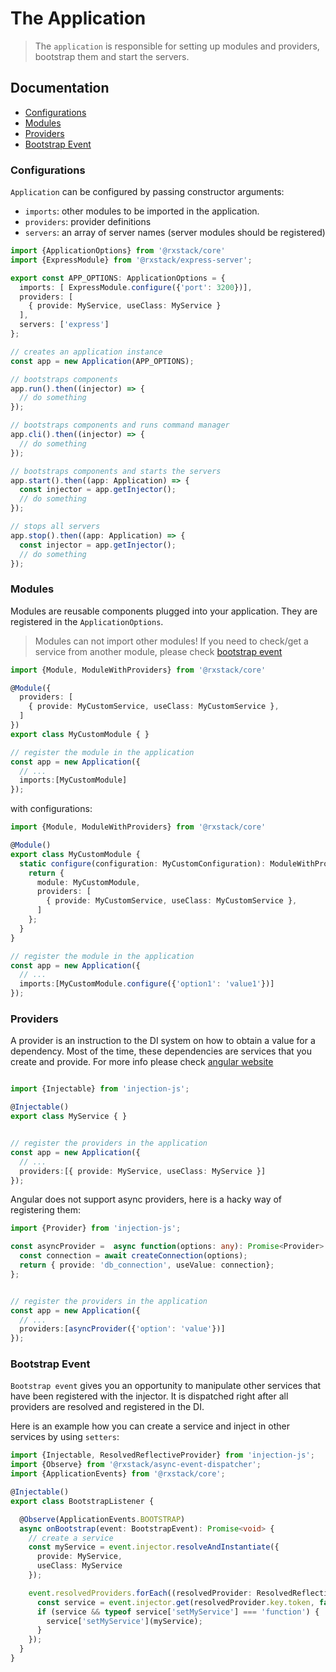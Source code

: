 # The Application

> The `application` is responsible for setting up modules and providers, bootstrap them and start the servers. 

## Documentation

* [Configurations](#configurations)
* [Modules](#modules)
* [Providers](#providers)
* [Bootstrap Event](#bootstrap-event)

### <a name="configurations"></a>  Configurations
`Application` can be configured by passing constructor arguments:

- `imports`: other modules to be imported in the application. 
- `providers`: provider definitions
- `servers`: an array of server names (server modules should be registered)

```typescript
import {ApplicationOptions} from '@rxstack/core'
import {ExpressModule} from '@rxstack/express-server';

export const APP_OPTIONS: ApplicationOptions = {
  imports: [ ExpressModule.configure({'port': 3200})],
  providers: [
    { provide: MyService, useClass: MyService }
  ],
  servers: ['express']
};

// creates an application instance
const app = new Application(APP_OPTIONS);

// bootstraps components
app.run().then((injector) => {
  // do something
});

// bootstraps components and runs command manager
app.cli().then((injector) => {
  // do something
});

// bootstraps components and starts the servers
app.start().then((app: Application) => {
  const injector = app.getInjector();
  // do something
});

// stops all servers
app.stop().then((app: Application) => {
  const injector = app.getInjector();
  // do something
});
```
### <a name="modules"></a>  Modules
Modules are reusable components plugged into your application. They are registered in the `ApplicationOptions`.

> Modules can not import other modules! If you need to check/get a service from another module, 
please check [bootstrap event](#bootstrap-event)

```typescript
import {Module, ModuleWithProviders} from '@rxstack/core'

@Module({
  providers: [
    { provide: MyCustomService, useClass: MyCustomService },
  ]
})
export class MyCustomModule { }

// register the module in the application
const app = new Application({
  // ...
  imports:[MyCustomModule]
});
```

with configurations:

```typescript
import {Module, ModuleWithProviders} from '@rxstack/core'

@Module()
export class MyCustomModule {
  static configure(configuration: MyCustomConfiguration): ModuleWithProviders {
    return {
      module: MyCustomModule,
      providers: [
        { provide: MyCustomService, useClass: MyCustomService },
      ]
    };
  }
}

// register the module in the application
const app = new Application({
  // ...
  imports:[MyCustomModule.configure({'option1': 'value1'})]
});
```


### <a name="providers"></a>  Providers
A provider is an instruction to the DI system on how to obtain a value for a dependency. 
Most of the time, these dependencies are services that you create and provide.
For more info please check [angular website](https://angular.io/guide/providers)

```typescript

import {Injectable} from 'injection-js';

@Injectable()
export class MyService { }


// register the providers in the application
const app = new Application({
  // ...
  providers:[{ provide: MyService, useClass: MyService }]
});

```

Angular does not support async providers, here is a hacky way of registering them:

```typescript
import {Provider} from 'injection-js';

const asyncProvider =  async function(options: any): Promise<Provider> {
  const connection = await createConnection(options);
  return { provide: 'db_connection', useValue: connection};
};


// register the providers in the application
const app = new Application({
  // ...
  providers:[asyncProvider({'option': 'value'})]
});

```

### <a name="bootstrap-event"></a>  Bootstrap Event
`Bootstrap event` gives you an opportunity to manipulate other services that have been registered with the injector. 
It is dispatched right after all providers are resolved and registered in the DI.

Here is an example how you can create a service and inject in other services by using `setters`:

```typescript
import {Injectable, ResolvedReflectiveProvider} from 'injection-js';
import {Observe} from '@rxstack/async-event-dispatcher';
import {ApplicationEvents} from '@rxstack/core';

@Injectable()
export class BootstrapListener {

  @Observe(ApplicationEvents.BOOTSTRAP)
  async onBootstrap(event: BootstrapEvent): Promise<void> {
    // create a service
    const myService = event.injector.resolveAndInstantiate({
      provide: MyService,
      useClass: MyService
    });

    event.resolvedProviders.forEach((resolvedProvider: ResolvedReflectiveProvider) => {
      const service = event.injector.get(resolvedProvider.key.token, false);
      if (service && typeof service['setMyService'] === 'function') {
        service['setMyService'](myService);
      }
    });
  }
}

```